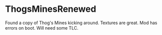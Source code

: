# ThogsMinesRenewed
Found a copy of Thog's Mines kicking around. Textures are great. Mod has errors on boot. Will need some TLC.
